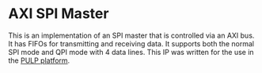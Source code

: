# AXI SPI Master

This is an implementation of an SPI master that is controlled via an AXI bus.
It has FIFOs for transmitting and receiving data.  It supports both the normal
SPI mode and QPI mode with 4 data lines.
This IP was written for the use in the [PULP platform](http://pulp.ethz.ch/).
